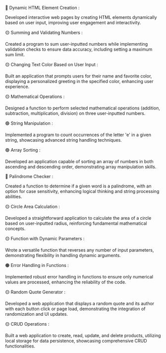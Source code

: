 🔴 Dynamic HTML Element Creation :

 Developed interactive web pages by creating HTML elements dynamically based on user input, improving user engagement and interactivity.






🟡 Summing and Validating Numbers :

Created a program to sum user-inputted numbers while implementing validation checks to ensure data accuracy, including setting a maximum sum limit.






🟡 Changing Text Color Based on User Input :

Built an application that prompts users for their name and favorite color, displaying a personalized greeting in the specified color, enhancing user experience.



🟡 Mathematical Operations :

Designed a function to perform selected mathematical operations (addition, subtraction, multiplication, division) on three user-inputted numbers.



🟢 String Manipulation :

Implemented a program to count occurrences of the letter 'e' in a given string, showcasing advanced string handling techniques.



🟢 Array Sorting :

Developed an application capable of sorting an array of numbers in both ascending and descending order, demonstrating array manipulation skills.



🔵 Palindrome Checker :

Created a function to determine if a given word is a palindrome, with an option for case sensitivity, enhancing logical thinking and string processing abilities.






🟡 Circle Area Calculation :

Developed a straightforward application to calculate the area of a circle based on user-inputted radius, reinforcing fundamental mathematical concepts.






🟡 Function with Dynamic Parameters :

Wrote a versatile function that reverses any number of input parameters, demonstrating flexibility in handling dynamic arguments.






🟠 Error Handling in Functions :

Implemented robust error handling in functions to ensure only numerical values are processed, enhancing the reliability of the code.






🟡 Random Quote Generator :

Developed a web application that displays a random quote and its author with each button click or page load, demonstrating the integration of randomization and UI updates.







🟡 CRUD Operations :

Built a web application to create, read, update, and delete products, utilizing local storage for data persistence, showcasing comprehensive CRUD functionalities.

